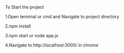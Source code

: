 To Start the project

1.Open terminal or cmd and Navigate to project directory

2.npm install

3.npm start or node app.js

4.Navigate to http://localhost:3000/ in chrome
